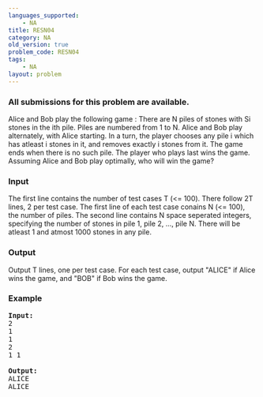 ```yaml
---
languages_supported:
    - NA
title: RESN04
category: NA
old_version: true
problem_code: RESN04
tags:
    - NA
layout: problem
---
```

###  All submissions for this problem are available. 

Alice and Bob play the following game : There are N piles of stones with Si stones in the ith pile. Piles are numbered from 1 to N. Alice and Bob play alternately, with Alice starting. In a turn, the player chooses any pile i which has atleast i stones in it, and removes exactly i stones from it. The game ends when there is no such pile. The player who plays last wins the game. Assuming Alice and Bob play optimally, who will win the game?

### Input

The first line contains the number of test cases T (<= 100). There follow 2T lines, 2 per test case. The first line of each test case conains N (<= 100), the number of piles. The second line contains N space seperated integers, specifying the number of stones in pile 1, pile 2, ..., pile N. There will be atleast 1 and atmost 1000 stones in any pile.

### Output

Output T lines, one per test case. For each test case, output "ALICE" if Alice wins the game, and "BOB" if Bob wins the game.

### Example

<pre>
<b>Input:</b>
2
1
1
2
1 1

<b>Output:</b>
ALICE
ALICE

</pre>